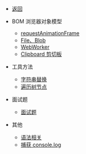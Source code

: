 - [返回](docs/_get_start/ "返回")

- BOM 浏览器对象模型
  - [requestAnimationFrame](docs/JavaScript高级/01.BOM_浏览器对象模型/01.requestAnimationFrame "requestAnimationFrame")
  - [File、Blob](docs/JavaScript高级/01.BOM_浏览器对象模型/02.File、Blob "File、Blob")
  - [WebWorker](docs/JavaScript高级/01.BOM_浏览器对象模型/03.WebWorker "WebWorker")
  - [Clipboard 剪切板](docs/JavaScript高级/01.BOM_浏览器对象模型/04.Clipboard_剪切板 "Clipboard 剪切板")

- 工具方法
  - [字符串替换](docs/JavaScript高级/02.工具方法/字符串替换 "字符串替换")
  - [遍历树节点](docs/JavaScript高级/02.工具方法/遍历树节点 "遍历树节点")

- 面试题
  - [面试题](docs/JavaScript高级/03.面试题/面试题 "面试题")

- 其他
  - [语法相关](docs/JavaScript高级/04.其他/01.语法相关 "语法相关")
  - [捕获 console.log](docs/JavaScript高级/04.其他/捕获_console.log "捕获 console.log")
